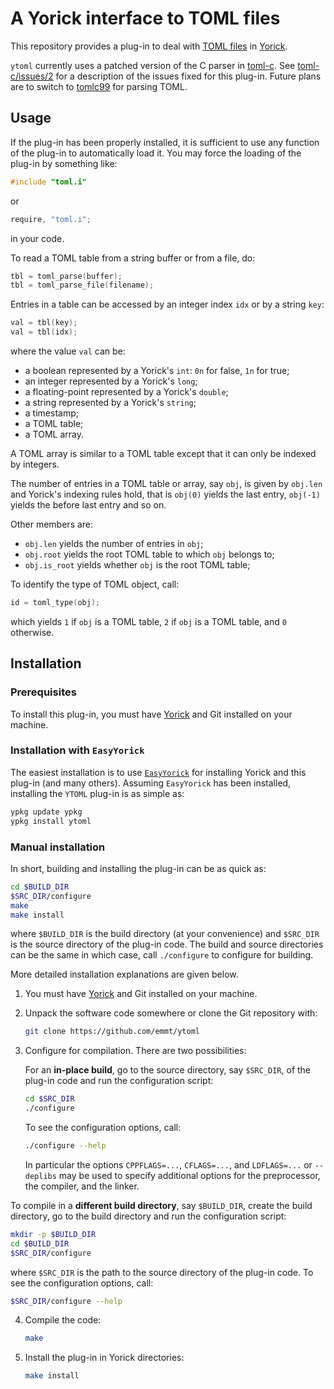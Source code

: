 # A Yorick interface to TOML files

This repository provides a plug-in to deal with [TOML
files](https://toml.io/en/) in [Yorick](http://github.com/LLNL/yorick).

`ytoml` currently uses a patched version of the C parser in
[toml-c](https://github.com/arp242/toml-c). See
[toml-c/issues/2](https://github.com/arp242/toml-c/issues/2) for a description
of the issues fixed for this plug-in. Future plans are to switch to
[tomlc99](https://github.com/cktan/tomlc99) for parsing TOML.


## Usage

If the plug-in has been properly installed, it is sufficient to use any
function of the plug-in to automatically load it. You may force the loading of
the plug-in by something like:

``` c
#include "toml.i"
```

or

``` c
require, "toml.i";
```

in your code.

To read a TOML table from a string buffer or from a file, do:

``` c
tbl = toml_parse(buffer);
tbl = toml_parse_file(filename);
```

Entries in a table can be accessed by an integer index `idx` or by a string
`key`:

``` c
val = tbl(key);
val = tbl(idx);
```

where the value `val` can be:

- a boolean represented by a Yorick's `int`: `0n` for false, `1n` for true;
- an integer represented by a Yorick's `long`;
- a floating-point represented by a Yorick's `double`;
- a string represented by a Yorick's `string`;
- a timestamp;
- a TOML table;
- a TOML array.

A TOML array is similar to a TOML table except that it can only be indexed by
integers.

The number of entries in a TOML table or array, say `obj`, is given by
`obj.len` and Yorick's indexing rules hold, that is `obj(0)` yields the last
entry, `obj(-1)` yields the before last entry and so on.

Other members are:

- `obj.len` yields the number of entries in `obj`;
- `obj.root` yields the root TOML table to which `obj` belongs to;
- `obj.is_root` yields whether `obj` is the root TOML table;

To identify the type of TOML object, call:

``` c
id = toml_type(obj);
```

which yields `1` if `obj` is a TOML table, `2` if `obj` is a TOML table, and
`0` otherwise.


## Installation

### Prerequisites

To install this plug-in, you must have [Yorick](http://github.com/LLNL/yorick)
and Git installed on your machine.


### Installation with `EasyYorick`

The easiest installation is to use
[`EasyYorick`](https://github.com/emmt/EasyYorick) for installing Yorick and
this plug-in (and many others). Assuming `EasyYorick` has been installed,
installing the `YTOML` plug-in is as simple as:

``` sh
ypkg update ypkg
ypkg install ytoml
```


### Manual installation

In short, building and installing the plug-in can be as quick as:

``` sh
cd $BUILD_DIR
$SRC_DIR/configure
make
make install
```

where `$BUILD_DIR` is the build directory (at your convenience) and `$SRC_DIR`
is the source directory of the plug-in code. The build and source directories
can be the same in which case, call `./configure` to configure for building.

More detailed installation explanations are given below.

1. You must have [Yorick](http://github.com/LLNL/yorick) and Git installed on
   your machine.

2. Unpack the software code somewhere or clone the Git repository with:

   ```sh
   git clone https://github.com/emmt/ytoml
   ```

3. Configure for compilation.  There are two possibilities:

   For an **in-place build**, go to the source directory, say `$SRC_DIR`, of
   the plug-in code and run the configuration script:

   ``` sh
   cd $SRC_DIR
   ./configure
   ```

   To see the configuration options, call:

   ``` sh
   ./configure --help
   ```

   In particular the options `CPPFLAGS=...`, `CFLAGS=...`, and `LDFLAGS=...` or
   `--deplibs` may be used to specify additional options for the
   preprocessor, the compiler, and the linker.

To compile in a **different build directory**, say `$BUILD_DIR`, create the
   build directory, go to the build directory and run the configuration script:

   ``` sh
   mkdir -p $BUILD_DIR
   cd $BUILD_DIR
   $SRC_DIR/configure
   ```

   where `$SRC_DIR` is the path to the source directory of the plug-in code.
   To see the configuration options, call:

   ``` sh
   $SRC_DIR/configure --help
   ```

4. Compile the code:

   ``` sh
   make
   ```

4. Install the plug-in in Yorick directories:

   ``` sh
   make install
   ```
